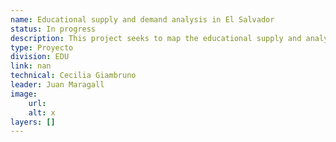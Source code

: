 ```yaml
---
name: Educational supply and demand analysis in El Salvador
status: In progress
description: This project seeks to map the educational supply and analyze the demand in the transition from primary to low and high secondary school in two municipalities of El Salvador.The distribution of educational services will be identified and areas of influence between both levels will be established, highlighting areas without access to high high school.In addition, patterns of choice of centers and distances will be analyzed between them to detect possible continuity barriers.All this will be reflected on a map that will demonstrate the areas with the greatest need for educational infrastructure and the critical points of school abandonment in the transition.
type: Proyecto
division: EDU
link: nan
technical: Cecilia Giambruno
leader: Juan Maragall
image: 
    url: 
    alt: x
layers: []
---
```

    